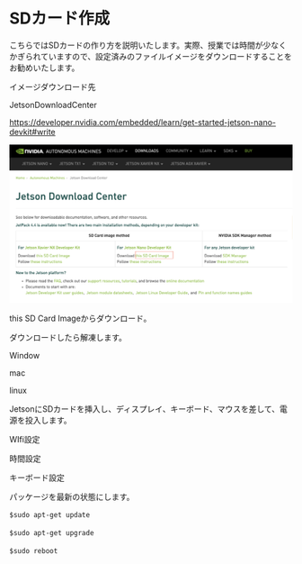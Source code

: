 # SDカード作成

こちらではSDカードの作り方を説明いたします。実際、授業では時間が少なくかぎられていますので、設定済みのファイルイメージをダウンロードすることをお勧めいたします。

イメージダウンロード先

JetsonDownloadCenter

https://developer.nvidia.com/embedded/learn/get-started-jetson-nano-devkit#write

![](./img/JetsonDownloadCenter.png)

this SD Card Imageからダウンロード。

ダウンロードしたら解凍します。


Window 

mac

linux

JetsonにSDカードを挿入し、ディスプレイ、キーボード、マウスを差して、電源を投入します。

WIfi設定

時間設定

キーボード設定


パッケージを最新の状態にします。
```
$sudo apt-get update

$sudo apt-get upgrade

$sudo reboot
```


